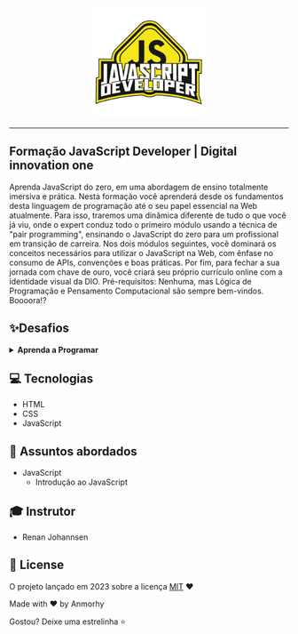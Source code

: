 <p align="center">
    <img width="200" src="./assets/js.png">
</p>

-------
## Formação JavaScript Developer | Digital innovation one 

Aprenda JavaScript do zero, em uma abordagem de ensino totalmente imersiva e prática. Nesta formação você aprenderá desde os fundamentos desta linguagem de programação até o seu papel essencial na Web atualmente. Para isso, traremos uma dinâmica diferente de tudo o que você já viu, onde o expert conduz todo o primeiro módulo usando a técnica de "pair programming", ensinando o JavaScript do zero para um profissional em transição de carreira. Nos dois módulos seguintes, você dominará os conceitos necessários para utilizar o JavaScript na Web, com ênfase no consumo de APIs, convenções e boas práticas. Por fim, para fechar a sua jornada com chave de ouro, você criará seu próprio currículo online com a identidade visual da DIO. Pré-requisitos: Nenhuma, mas Lógica de Programação e Pensamento Computacional são sempre bem-vindos. Boooora!? 

## ✨Desafios
<details>
    <summary><strong>Aprenda a Programar</strong></summary>
    <br />
    <div align="left">
        <table border=1>
            <tr>
                <th colspan="3"><a href="">Primeiros Passos JavaScipt</a></th>
            </tr>
            <tr>
                <th>Desafio</th>
                <th>Solução</th>
                <th>Status</th>
            </tr>
            <tr>
                <td>Valor de uma viagem</td>
                <td><a href=" ">Código</a></td>
                <td align="center">✔️</td>
            </tr>                            
        </table>  
    </div>
</details>

## 💻 Tecnologias
- HTML
- CSS
- JavaScript

## 💬 Assuntos abordados

- JavaScript
    - Introdução ao JavaScript

## 🎓 Instrutor
 - Renan Johannsen

## 📜 License

O projeto lançado em 2023 sobre a licença [MIT](./LICENSE) ❤️ 

Made with ♥ by Anmorhy

Gostou? Deixe uma estrelinha ⭐
